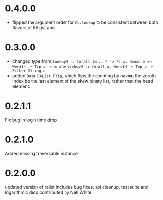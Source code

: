 # 0.4.0.0

* flipped the argument order for `Co.lookup` to be consistent between
both flavors of RAList apis

# 0.3.0.0
* changed type from
  `lookupM :: forall (m :: * -> *) a. Monad m => Word64 -> Top a -> m a` to `lookupM :: forall a. Word64 -> Top a -> Either String a`
* added `Data.RAList.Flip`, which flips the counting by having the zeroth index be the last element of the skew binary list,
rather than the head element.

# 0.2.1.1
Fix bug in log n time drop

# 0.2.1.0
Added missing traversable instance

# 0.2.0.0
updated version of ralist
includes bug fixes, api cleanup,
test suite and logarithmic drop contributed by Nell White
